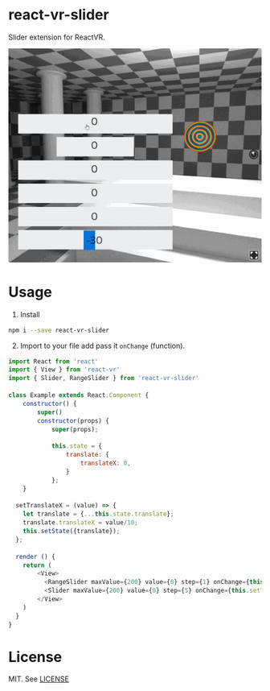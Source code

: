 # react-vr-slider

Slider extension for ReactVR.

<img src="./slider.gif"/>

# Usage

1. Install

```bash
npm i --save react-vr-slider
```
2. Import to your file add pass it `onChange` (function).

```js
import React from 'react'
import { View } from 'react-vr'
import { Slider, RangeSlider } from 'react-vr-slider'

class Example extends React.Component {
    constructor() {
        super()
        constructor(props) {
            super(props);

            this.state = {
                translate: {
                    translateX: 0,
                }
            };
    }

  setTranslateX = (value) => {
    let translate = {...this.state.translate};
    translate.translateX = value/10;
    this.setState({translate});
  }; 

  render () {
    return (
        <View>
          <RangeSlider maxValue={200} value={0} step={1} onChange={this.setTranslateX} />
          <Slider maxValue={200} value={0} step={5} onChange={this.setTranslateX} />
        </View>
    )
  }
}  
```

# License

MIT. See [LICENSE](./LICENSE)
